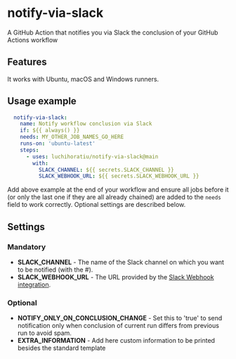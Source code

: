 # notify-via-slack
A GitHub Action that notifies you via Slack the conclusion of your GitHub Actions workflow

## Features
It works with Ubuntu, macOS and Windows runners.

## Usage example
```yaml
  notify-via-slack:
    name: Notify workflow conclusion via Slack
    if: ${{ always() }}
    needs: MY_OTHER_JOB_NAMES_GO_HERE
    runs-on: 'ubuntu-latest'
    steps:
      - uses: luchihoratiu/notify-via-slack@main
        with:
          SLACK_CHANNEL: ${{ secrets.SLACK_CHANNEL }}
          SLACK_WEBHOOK_URL: ${{ secrets.SLACK_WEBHOOK_URL }}
```
Add above example at the end of your workflow and ensure all jobs before it (or only the last one if they are all already chained) are added to the `needs` field to work correctly. Optional settings are described below.

## Settings
### Mandatory
* **SLACK_CHANNEL** - The name of the Slack channel on which you want to be notified (with the #).
* **SLACK_WEBHOOK_URL** - The URL provided by the [Slack Webhook integration](https://puppet.slack.com/apps/A0F7XDUAZ).
### Optional
* **NOTIFY_ONLY_ON_CONCLUSION_CHANGE** - Set this to 'true' to send notification only when conclusion of current run differs from previous run to avoid spam.
* **EXTRA_INFORMATION** - Add here custom information to be printed besides the standard template

